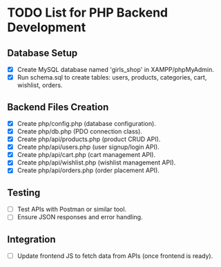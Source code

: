 # TODO List for PHP Backend Development

## Database Setup
- [x] Create MySQL database named 'girls_shop' in XAMPP/phpMyAdmin.
- [x] Run schema.sql to create tables: users, products, categories, cart, wishlist, orders.

## Backend Files Creation
- [x] Create php/config.php (database configuration).
- [x] Create php/db.php (PDO connection class).
- [x] Create php/api/products.php (product CRUD API).
- [x] Create php/api/users.php (user signup/login API).
- [x] Create php/api/cart.php (cart management API).
- [x] Create php/api/wishlist.php (wishlist management API).
- [x] Create php/api/orders.php (order placement API).

## Testing
- [ ] Test APIs with Postman or similar tool.
- [ ] Ensure JSON responses and error handling.

## Integration
- [ ] Update frontend JS to fetch data from APIs (once frontend is ready).
